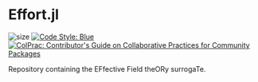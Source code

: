 # Effort.jl

![size](https://img.shields.io/github/repo-size/CosmologicalEmulators/Effort.jl)
[![Code Style: Blue](https://img.shields.io/badge/code%20style-blue-4495d1.svg)](https://github.com/invenia/BlueStyle)
[![ColPrac: Contributor's Guide on Collaborative Practices for Community Packages](https://img.shields.io/badge/ColPrac-Contributor's%20Guide-blueviolet)](https://github.com/SciML/ColPrac)

Repository containing the EFfective Field theORy surrogaTe.

